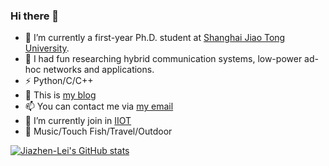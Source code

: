 ### Hi there 👋

<!--
**Jiazhen-Lei/Jiazhen-Lei** is a ✨ _special_ ✨ repository because its `README.md` (this file) appears on your GitHub profile.

Here are some ideas to get you started:

- 🤔 I’m looking for help with ...

- 😄 Pronouns: ...

-->
- 🔭 I’m currently a first-year Ph.D. student at [Shanghai Jiao Tong University](https://www.sjtu.edu.cn/).
- 🌱 I had fun researching hybrid communication systems, low-power ad-hoc networks and applications.
- ⚡ Python/C/C++
- 💬 This is [my blog](https://jiazhen-lei.github.io/)
- 📫 You can contact me via [my email](leijiazhen@gmail.com)
- 👯 I’m currently join in [IIOT](https://iiot.sjtu.edu.cn/#/)
- 🏃 Music/Touch Fish/Travel/Outdoor

[![Jiazhen-Lei's GitHub stats](https://github-readme-stats.vercel.app/api?username=Jiazhen-Lei&show_icons=true&icon_color=CE1D2D&text_color=718096&bg_color=ffffff&hide_title=true)](https://github.com/Jiazhen-Lei/github-readme-stats)
